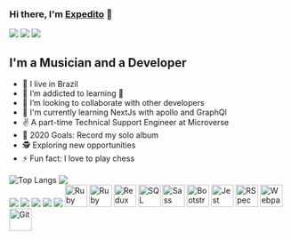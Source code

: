 
<!--
**expjazz/expjazz** is a ✨ _special_ ✨ repository because its `README.md` (this file) appears on your GitHub profile.

Here are some ideas to get you started:

- 🔭 I’m currently working on ...
- 🌱 I’m currently learning ...
- 👯 I’m looking to collaborate on ...
- 🤔 I’m looking for help with ...
- 💬 Ask me about ...
- 📫 How to reach me: ...
- 😄 Pronouns: ...
- ⚡ Fun fact: ...
-->
### Hi there, I'm [Expedito](https://www.expeditoandrade.me) 👋

<a href="https://twitter.com/expeditojazz" target="_blank"><img src="https://img.icons8.com/color/48/000000/twitter.png"/></a>
<a href="https://www.linkedin.com/in/expeditoandrade/" target="_blank"><img src="https://img.icons8.com/fluent/48/000000/linkedin.png"/></a>
<a href="mailto:expeditojazz@gmail.com"><img src="https://img.icons8.com/ios/48/000000/important-mail.png"/></a>


## I'm a Musician and a Developer

- 🔭 I live in Brazil
- 🌱 I’m addicted to learning  🤣
- 👯 I’m looking to collaborate with other developers
- 🤯 I'm currently learning NextJs with apollo and GraphQl
- ✌️ A part-time Technical Support Engineer at Microverse
- 🥅 2020 Goals: Record my solo album
- 🕵 Exploring new opportunities
- ⚡ Fun fact: I love to play chess

<div>
<img align="center" src='https://github-readme-stats.vercel.app/api/top-langs/?username=expjazz&layout=compact&show_icons=true&theme=great-gatsby' alt='Top Langs'>
<img align="center" src='https://github-readme-stats.vercel.app/api?username=expjazz&count_private=true&show_icons=true&theme=great-gatsby'>
</div>

<div>
<img src="https://img.icons8.com/plasticine/48/000000/react.png"/>
<img src="https://img.icons8.com/color/48/000000/graphql.png"/>
<img src="https://img.icons8.com/color/48/000000/javascript.png"/>
<img src="https://img.icons8.com/color/48/000000/mongodb.png"/>
<img src="https://img.icons8.com/color/48/000000/nodejs.png"/>
<img title="Ruby" alt="Ruby" height=40 src="https://blog.mwpreston.net/wp-content/uploads/2018/09/ruby-logo.png">
<img title="Ruby On Rails" alt="Ruby On Rails" height=40 src="https://guides.rubyonrails.org/images/favicon.ico">
    <img title="Redux" alt="Redux" height=40 src="https://seeklogo.com/images/R/redux-logo-9CA6836C12-seeklogo.com.png">
    <img title="SQL" alt="SQL" height=40
      src="https://e7.pngegg.com/pngimages/614/744/png-clipart-mysql-database-mariadb-dolphin-marine-mammal-animals.png">
    <img title="Sass" alt="Sass" height=40 src="https://sass-lang.com/assets/img/styleguide/color-1c4aab2b.png">
    <img title="Bootstrap" alt="Bootstrap" height=40
      src="https://upload.wikimedia.org/wikipedia/commons/thumb/b/b2/Bootstrap_logo.svg/480px-Bootstrap_logo.svg.png">
    <img title="Jest" alt="Jest" height=40 src="https://jestjs.io/img/jest-card-run.svg">
    <img title="RSpec" alt="RSpec" height=40 src="https://seeklogo.com/images/R/rspec-logo-DA1EE19A18-seeklogo.com.png">
    <img title="Webpack" alt="Webpack" height=40 src="https://webpack.js.org/dcd5e077cf9f54ebe52d4f7ebe8c3080.png">
    <img title="Git" alt="Git" height=40 src="https://git-scm.com/images/logos/downloads/Git-Icon-1788C.png">
</div>
